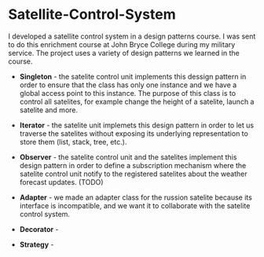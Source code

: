 # Satellite-Control-System

I developed a satellite control system in a design patterns course. I was sent to do this enrichment course at John Bryce College during my military service.
The project uses a variety of design patterns we learned in the course.

* **Singleton** - the satelite control unit implements this dessign pattern in order to ensure that the class has only one instance and we have a global access point to this instance. The purpose of this class is to control all satelites, for example change the height of a satelite, launch a satelite and more.

* **Iterator** - the satelite unit implemets this design pattern in order to let us traverse the satelites without exposing its underlying representation to store them (list, stack, tree, etc.).

* **Observer** - the satelite control unit and the satelites implement this design pattern in order to define a subscription mechanism where the satelite control unit notify to the registered satelites about the weather forecast updates. (TODO)

* **Adapter** - we made an adapter class for the russion satelite because its interface is incompatible, and we want it to collaborate with the satelite control system.

* **Decorator** - 

* **Strategy** - 
